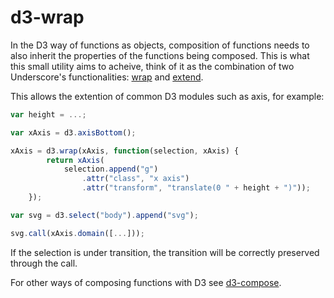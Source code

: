 # d3-wrap

In the D3 way of functions as objects, composition of functions needs to also
inherit the properties of the functions being composed. This is what this small
utility aims to acheive, think of it as the combination of two Underscore's
functionalities: [wrap][1] and [extend][2].

This allows the extention of common D3 modules such as axis, for example:

```js
var height = ...;

var xAxis = d3.axisBottom();

xAxis = d3.wrap(xAxis, function(selection, xAxis) {
        return xAxis(
            selection.append("g")
                .attr("class", "x axis")
                .attr("transform", "translate(0 " + height + ")"));
    });

var svg = d3.select("body").append("svg");

svg.call(xAxis.domain([...]));
```

If the selection is under transition, the transition will be correctly preserved
through the call.

For other ways of composing functions with D3 see [d3-compose][3].


[1]: http://underscorejs.org/#wrap
[2]: http://underscorejs.org/#extend
[3]: https://www.npmjs.com/package/d3-compose
